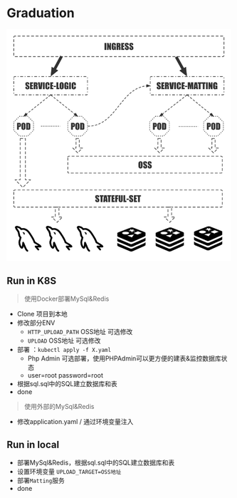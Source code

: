 # Graduation

![arch](readme.assets/arch.png)

## Run in K8S

> 使用Docker部署MySql&Redis

- Clone 项目到本地
- 修改部分ENV
    - `HTTP_UPLOAD_PATH` OSS地址 可选修改
    - `UPLOAD` OSS地址 可选修改
- 部署 ：`kubectl apply -f X.yaml`
    - Php Admin 可选部署，使用PHPAdmin可以更方便的建表&监控数据库状态
    - user=root password=root
- 根据sql.sql中的SQL建立数据库和表
- done

> 使用外部的MySql&Redis

- 修改application.yaml / 通过环境变量注入

## Run in local

- 部署MySql&Redis，根据sql.sql中的SQL建立数据库和表
- 设置环境变量 `UPLOAD_TARGET=OSS地址`
- 部署`Matting`服务
- done